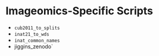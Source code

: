 # Imageomics-Specific Scripts

- `cub2011_to_splits`
- `inat21_to_wds`
- `inat_common_names`
- jiggins_zenodo`
